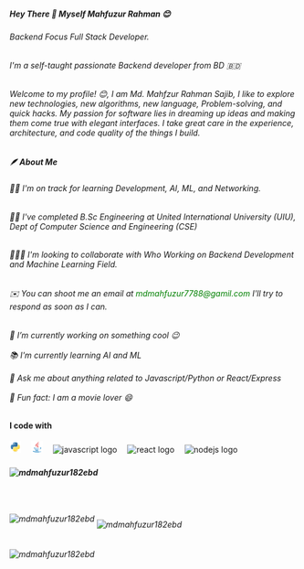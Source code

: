 <h5 align="left"; > Hey There 👋 Myself Mahfuzur Rahman 😊</h5>

<h6>Backend Focus Full Stack Developer. </h6>
<h6>I'm a self-taught passionate Backend developer from BD 🇧🇩</h6>

<h6 align="left">Welcome to my profile! 😊, I am Md. Mahfzur Rahman Sajib, I like to explore new technologies, new algorithms, new language, Problem-solving, and quick hacks. My passion for software lies in dreaming up ideas and making them come true with elegant interfaces. I take great care in the experience, architecture, and code quality of the things I build.</h6>

<h5 align="left"> 🪶 About Me</h5>
<h6 align ="left"> 🧑‍💻 I'm on track for learning Development, AI, ML, and Networking.</h6>
<h6 align ="left" > 🧑‍🎓 I've completed B.Sc Engineering at United International University (UIU), Dept of Computer Science and Engineering (CSE) </h6>
<h6> 🧑‍🤝‍🧑 I'm looking to collaborate with Who Working on Backend Development and  Machine Learning Field. </h6>
<h6> ✉️ You can shoot me an email at <span style="color:green">mdmahfuzur7788@gamil.com</span> I'll try to respond as soon as I can.</h6>
<h6 align="left"> 🔭 I’m currently working on something cool 😉 <br><br> 📚 I'm currently learning AI and ML <br><br> 💬 Ask me about anything related to Javascript/Python or React/Express<br><br> 🎲 Fun fact: I am a movie lover 😄</h6>

<h4 align="left">I code with</h4>
<div align="left">
  <img src="https://raw.githubusercontent.com/devicons/devicon/master/icons/python/python-original.svg" alt="python" height="20"/>
  <img  width="10"/>
  
  <img src="https://raw.githubusercontent.com/devicons/devicon/master/icons/java/java-original.svg" height="20"  alt="java"  />
  <img width="10" />
  
  <img src="https://cdn.jsdelivr.net/gh/devicons/devicon/icons/javascript/javascript-original.svg" height="20" alt="javascript logo"  />
  <img width="10" />
  
  <img src="https://cdn.jsdelivr.net/gh/devicons/devicon/icons/react/react-original.svg" height="20" alt="react logo"  />
  <img width="10" />

  <img src="https://cdn.jsdelivr.net/gh/devicons/devicon/icons/nodejs/nodejs-original.svg" height="20" alt="nodejs logo"  />
  <img width="10" />
</div>

###
<h5 align="left"> <img src="https://komarev.com/ghpvc/?username=mdmahfuzur182ebd&label=Profile%20views&color=0e75b6&style=flat" alt="mdmahfuzur182ebd" /> </h5>
<h5 align="left"> <a href="https://twitter.com/" target="blank"><img src="https://img.shields.io/twitter/follow/?logo=twitter&style=for-the-badge" alt="" /></a> </h5>

<h6> <img align="left" src="https://github-readme-stats.vercel.app/api/top-langs?username=mdmahfuzur182ebd&show_icons=true&locale=en&layout=compact" alt="mdmahfuzur182ebd" /></h6>

<h6> &nbsp;<img align="center" src="https://github-readme-stats.vercel.app/api?username=mdmahfuzur182ebd&show_icons=true&locale=en" alt="mdmahfuzur182ebd" /></h6>

<h6> <img align="center" src="https://github-readme-streak-stats.herokuapp.com/?user=mdmahfuzur182ebd&" alt="mdmahfuzur182ebd" /></h6>


